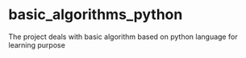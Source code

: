 basic_algorithms_python
=======================
The project deals with basic algorithm based on python language
for learning purpose